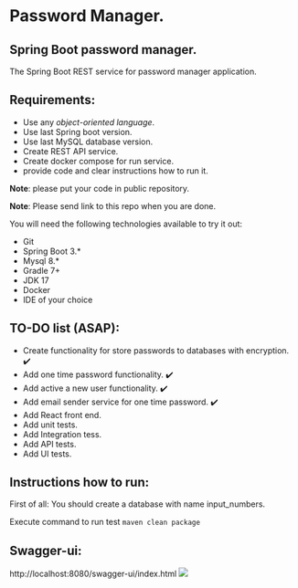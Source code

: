 # Password Manager.

## Spring Boot password manager.

The Spring Boot REST service for password manager application.

## Requirements:

- Use any *object-oriented language*.
- Use last Spring boot version.
- Use last MySQL database version.
- Create REST API service.
- Create docker compose for run service.
- provide code and clear instructions how to run it.

**Note**: please put your code in public repository.

**Note**: Please send link to this repo when you are done.

You will need the following technologies available to try it out:

* Git
* Spring Boot 3.*
* Mysql 8.*
* Gradle 7+
* JDK 17
* Docker
* IDE of your choice

## TO-DO list (ASAP):

- Create functionality for store passwords to databases with encryption. ✔️
- Add one time password functionality. ✔️
- Add active a new user functionality. ✔️
- Add email sender service for one time password.  ✔️
- Add React front end.
- Add unit tests. 
- Add Integration tess.
- Add API tests. 
- Add UI tests.


## Instructions how to run:

First of all: You should create a database with name input_numbers.

Execute command
to run test ```maven clean package```

## Swagger-ui:
http://localhost:8080/swagger-ui/index.html
![](https://i.postimg.cc/bwsGyd5K/218014eb-92fc-4c14-b5a9-e9834813deb8.png)